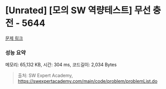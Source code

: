 # [Unrated] [모의 SW 역량테스트] 무선 충전 - 5644 

[문제 링크](https://swexpertacademy.com/main/code/problem/problemDetail.do?contestProbId=AWXRDL1aeugDFAUo) 

### 성능 요약

메모리: 65,132 KB, 시간: 304 ms, 코드길이: 2,034 Bytes



> 출처: SW Expert Academy, https://swexpertacademy.com/main/code/problem/problemList.do
